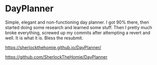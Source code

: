 # DayPlanner
Simple, elegant and non-functioning day planner. I got 90% there, then started doing some research and learned some stuff. Then I pretty much broke everything, screwed up my commits after
attempting a revert and well. It is what it is. Bless the resubmit.

https://sherlockthehomie.github.io/DayPlanner/

https://github.com/SherlockTheHomie/DayPlanner
